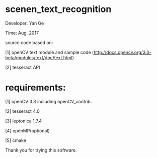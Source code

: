 # scenen_text_recognition

Developer:    Yan Ge

Time:         Aug. 2017

source code based on:

[1]   openCV text module and sample code
      (http://docs.opencv.org/3.0-beta/modules/text/doc/text.html)

[2]   tesseract API


# requirements:

[1]   openCV 3.3 including openCV_contrib.

[2]   tesseract 4.0

[3]   leptonica 1.7.4

[4]   openMP(optional)

[5]   cmake


Thank you for trying this software. 
